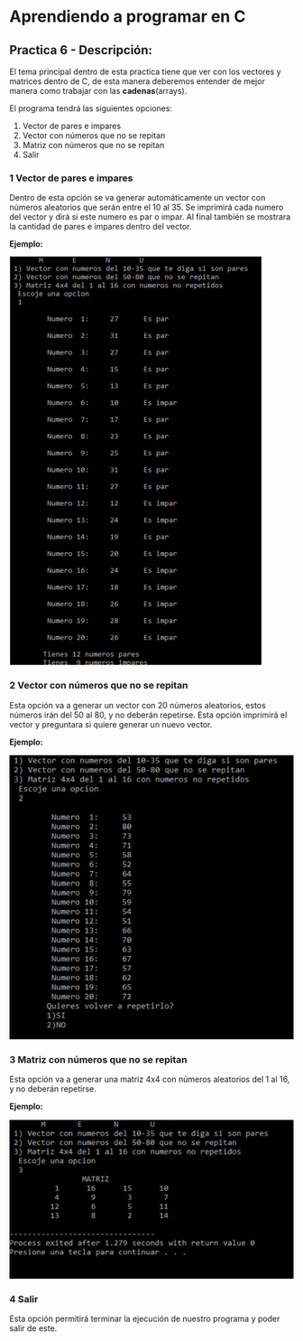 # Aprendiendo a programar en C
## Practica 6 - Descripción:
El tema principal dentro de esta practica tiene que ver con los vectores y matrices dentro de C, de esta manera deberemos entender de mejor manera como trabajar con las **cadenas**(arrays).

El programa tendrá las siguientes opciones:
1. Vector de pares e impares
2. Vector con números que no se repitan
3. Matriz con números que no se repitan
4. Salir

### 1 Vector de pares e impares
Dentro de esta opción se va generar automáticamente un vector con números aleatorios que serán entre el 10 al 35. Se imprimirá cada numero del vector y dirá si este numero es par o impar. Al final también se mostrara la cantidad de pares e impares dentro del vector.

**Ejemplo:**

![Ejecucion de la primera opcion](https://raw.githubusercontent.com/patinoAlexis/Aprendiendo-C/main/Practica_6/img/img_res_op1.png)

### 2 Vector con números que no se repitan
Esta opción va a generar un vector con 20 números aleatorios, estos números irán del 50 al 80, y no deberán repetirse. Esta opción imprimirá el vector y preguntara si quiere generar un nuevo vector.

**Ejemplo:**

![Ejecucion de la segunda opcion](https://raw.githubusercontent.com/patinoAlexis/Aprendiendo-C/main/Practica_6/img/img_res_op2.png)

### 3 Matriz con números que no se repitan
Esta opción va a generar una matriz 4x4 con números aleatorios del 1 al 16, y no deberán repetirse.

**Ejemplo:**

![Ejecucion de la segunda opcion](https://raw.githubusercontent.com/patinoAlexis/Aprendiendo-C/main/Practica_6/img/img_res_op3.png)

### 4 Salir
Esta opción permitirá terminar la ejecución de nuestro programa y poder salir de este.